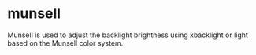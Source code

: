 # munsell
Munsell is used to adjust the backlight brightness using xbacklight or light based on the Munsell color system.
